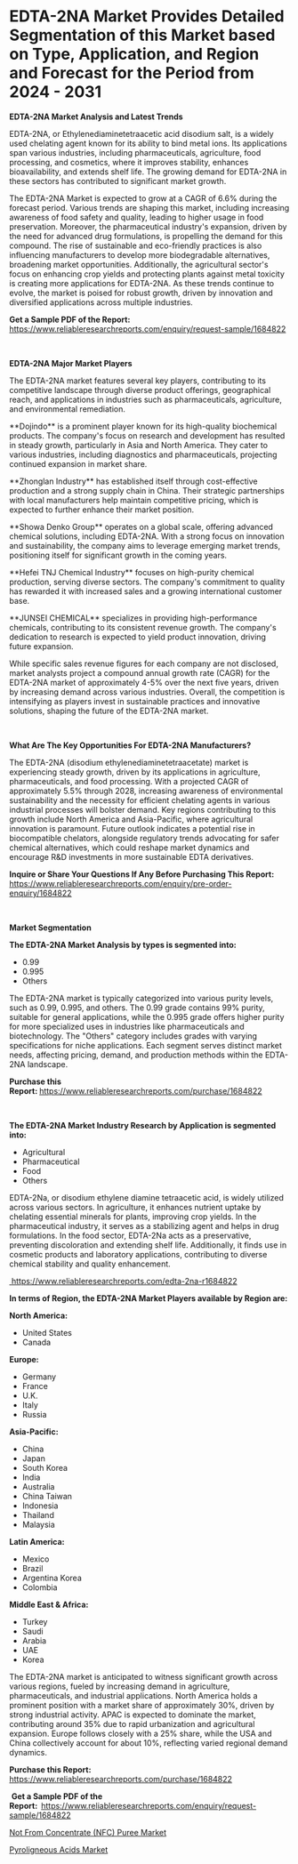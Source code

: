 <p><h1>EDTA-2NA Market Provides Detailed Segmentation of this Market based on Type, Application, and Region and Forecast for the Period from 2024 - 2031</h1></p><p><strong>EDTA-2NA Market Analysis and Latest Trends</strong></p>
<p><p>EDTA-2NA, or Ethylenediaminetetraacetic acid disodium salt, is a widely used chelating agent known for its ability to bind metal ions. Its applications span various industries, including pharmaceuticals, agriculture, food processing, and cosmetics, where it improves stability, enhances bioavailability, and extends shelf life. The growing demand for EDTA-2NA in these sectors has contributed to significant market growth.</p><p>The EDTA-2NA Market is expected to grow at a CAGR of 6.6% during the forecast period. Various trends are shaping this market, including increasing awareness of food safety and quality, leading to higher usage in food preservation. Moreover, the pharmaceutical industry's expansion, driven by the need for advanced drug formulations, is propelling the demand for this compound. The rise of sustainable and eco-friendly practices is also influencing manufacturers to develop more biodegradable alternatives, broadening market opportunities. Additionally, the agricultural sector's focus on enhancing crop yields and protecting plants against metal toxicity is creating more applications for EDTA-2NA. As these trends continue to evolve, the market is poised for robust growth, driven by innovation and diversified applications across multiple industries.</p></p>
<p><strong>Get a Sample PDF of the Report:&nbsp;</strong> <a href="https://www.reliableresearchreports.com/enquiry/request-sample/1684822?utm_campaign=34&utm_medium=2&utm_source=Github&utm_content=ia&utm_term=30122024&utm_id=edta-2na">https://www.reliableresearchreports.com/enquiry/request-sample/1684822</a></p>
<p>&nbsp;</p>
<p><strong>EDTA-2NA Major Market Players</strong></p>
<p><p>The EDTA-2NA market features several key players, contributing to its competitive landscape through diverse product offerings, geographical reach, and applications in industries such as pharmaceuticals, agriculture, and environmental remediation.</p><p>**Dojindo** is a prominent player known for its high-quality biochemical products. The company's focus on research and development has resulted in steady growth, particularly in Asia and North America. They cater to various industries, including diagnostics and pharmaceuticals, projecting continued expansion in market share.</p><p>**Zhonglan Industry** has established itself through cost-effective production and a strong supply chain in China. Their strategic partnerships with local manufacturers help maintain competitive pricing, which is expected to further enhance their market position.</p><p>**Showa Denko Group** operates on a global scale, offering advanced chemical solutions, including EDTA-2NA. With a strong focus on innovation and sustainability, the company aims to leverage emerging market trends, positioning itself for significant growth in the coming years.</p><p>**Hefei TNJ Chemical Industry** focuses on high-purity chemical production, serving diverse sectors. The company's commitment to quality has rewarded it with increased sales and a growing international customer base.</p><p>**JUNSEI CHEMICAL** specializes in providing high-performance chemicals, contributing to its consistent revenue growth. The company's dedication to research is expected to yield product innovation, driving future expansion.</p><p>While specific sales revenue figures for each company are not disclosed, market analysts project a compound annual growth rate (CAGR) for the EDTA-2NA market of approximately 4-5% over the next five years, driven by increasing demand across various industries. Overall, the competition is intensifying as players invest in sustainable practices and innovative solutions, shaping the future of the EDTA-2NA market.</p></p>
<p>&nbsp;</p>
<p><strong>What Are The Key Opportunities For EDTA-2NA Manufacturers?</strong></p>
<p><p>The EDTA-2NA (disodium ethylenediaminetetraacetate) market is experiencing steady growth, driven by its applications in agriculture, pharmaceuticals, and food processing. With a projected CAGR of approximately 5.5% through 2028, increasing awareness of environmental sustainability and the necessity for efficient chelating agents in various industrial processes will bolster demand. Key regions contributing to this growth include North America and Asia-Pacific, where agricultural innovation is paramount. Future outlook indicates a potential rise in biocompatible chelators, alongside regulatory trends advocating for safer chemical alternatives, which could reshape market dynamics and encourage R&D investments in more sustainable EDTA derivatives.</p></p>
<p><strong>Inquire or Share Your Questions If Any Before Purchasing This Report:</strong> <a href="https://www.reliableresearchreports.com/enquiry/pre-order-enquiry/1684822?utm_campaign=34&utm_medium=2&utm_source=Github&utm_content=ia&utm_term=30122024&utm_id=edta-2na">https://www.reliableresearchreports.com/enquiry/pre-order-enquiry/1684822</a></p>
<p>&nbsp;</p>
<p><strong>Market Segmentation</strong></p>
<p><strong>The EDTA-2NA Market Analysis by types is segmented into:</strong></p>
<p><ul><li>0.99</li><li>0.995</li><li>Others</li></ul></p>
<p><p>The EDTA-2NA market is typically categorized into various purity levels, such as 0.99, 0.995, and others. The 0.99 grade contains 99% purity, suitable for general applications, while the 0.995 grade offers higher purity for more specialized uses in industries like pharmaceuticals and biotechnology. The "Others" category includes grades with varying specifications for niche applications. Each segment serves distinct market needs, affecting pricing, demand, and production methods within the EDTA-2NA landscape.</p></p>
<p><strong>Purchase this Report:&nbsp;</strong><a href="https://www.reliableresearchreports.com/purchase/1684822?utm_campaign=34&utm_medium=2&utm_source=Github&utm_content=ia&utm_term=30122024&utm_id=edta-2na">https://www.reliableresearchreports.com/purchase/1684822</a></p>
<p>&nbsp;</p>
<p><strong>The EDTA-2NA Market Industry Research by Application is segmented into:</strong></p>
<p><ul><li>Agricultural</li><li>Pharmaceutical</li><li>Food</li><li>Others</li></ul></p>
<p><p>EDTA-2Na, or disodium ethylene diamine tetraacetic acid, is widely utilized across various sectors. In agriculture, it enhances nutrient uptake by chelating essential minerals for plants, improving crop yields. In the pharmaceutical industry, it serves as a stabilizing agent and helps in drug formulations. In the food sector, EDTA-2Na acts as a preservative, preventing discoloration and extending shelf life. Additionally, it finds use in cosmetic products and laboratory applications, contributing to diverse chemical stability and quality enhancement.</p></p>
<p><a href="https://www.reliableresearchreports.com/edta-2na-r1684822?utm_campaign=34&utm_medium=2&utm_source=Github&utm_content=ia&utm_term=30122024&utm_id=edta-2na">&nbsp;https://www.reliableresearchreports.com/edta-2na-r1684822</a></p>
<p><strong>In terms of Region, the EDTA-2NA Market Players available by Region are:</strong></p>
<p>
    <p> <strong> North America: </strong>
        <ul>
            <li>United States</li>
            <li>Canada</li>
        </ul>
        </p> 
    <p> <strong> Europe: </strong>
        <ul>
            <li>Germany</li>
            <li>France</li>
            <li>U.K.</li>
            <li>Italy</li>
            <li>Russia</li>
        </ul>
        </p> 
    <p> <strong> Asia-Pacific: </strong>
        <ul>
            <li>China</li>
            <li>Japan</li>
            <li>South Korea</li>
            <li>India</li>
            <li>Australia</li>
            <li>China Taiwan</li>
            <li>Indonesia</li>
            <li>Thailand</li>
            <li>Malaysia</li>
        </ul>
        </p> 
    <p> <strong> Latin America: </strong>
        <ul>
            <li>Mexico</li>
            <li>Brazil</li>
            <li>Argentina Korea</li>
            <li>Colombia</li>
        </ul>
        </p> 
    <p> <strong> Middle East & Africa: </strong>
        <ul>
            <li>Turkey</li>
            <li>Saudi</li>
            <li>Arabia</li>
            <li>UAE</li>
            <li>Korea</li>
        </ul>
    </p>
    </p>
<p><p>The EDTA-2NA market is anticipated to witness significant growth across various regions, fueled by increasing demand in agriculture, pharmaceuticals, and industrial applications. North America holds a prominent position with a market share of approximately 30%, driven by strong industrial activity. APAC is expected to dominate the market, contributing around 35% due to rapid urbanization and agricultural expansion. Europe follows closely with a 25% share, while the USA and China collectively account for about 10%, reflecting varied regional demand dynamics.</p></p>
<p><strong>Purchase this Report: </strong><a href="https://www.reliableresearchreports.com/purchase/1684822?utm_campaign=34&utm_medium=2&utm_source=Github&utm_content=ia&utm_term=30122024&utm_id=edta-2na">https://www.reliableresearchreports.com/purchase/1684822</a></p>
<p>&nbsp;<strong>Get a Sample PDF of the Report:&nbsp;&nbsp;</strong><a href="https://www.reliableresearchreports.com/enquiry/request-sample/1684822?utm_campaign=34&utm_medium=2&utm_source=Github&utm_content=ia&utm_term=30122024&utm_id=edta-2na">https://www.reliableresearchreports.com/enquiry/request-sample/1684822</a></p>
<p><strong></strong></p>
<p><p><a href="https://github.com/zuccoshenna242/Market-Research-Report-List-1/blob/main/not-from-concentrate-nfc-puree-market.md?utm_campaign=34&utm_medium=2&utm_source=Github&utm_content=ia&utm_term=30122024&utm_id=edta-2na">Not From Concentrate (NFC) Puree Market</a></p><p><a href="https://github.com/guneycigdem35/Market-Research-Report-List-5/blob/main/pyroligneous-acids-market.md?utm_campaign=34&utm_medium=2&utm_source=Github&utm_content=ia&utm_term=30122024&utm_id=edta-2na">Pyroligneous Acids Market</a></p></p>